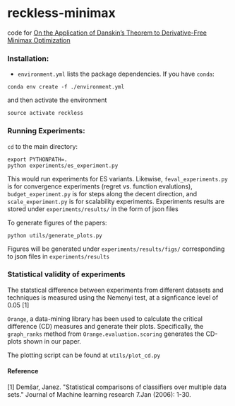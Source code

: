 # reckless-minimax
code for [On the Application of Danskin’s Theorem to Derivative-Free Minimax Optimization](https://arxiv.org/pdf/1805.06322.pdf)


### Installation:

- `environment.yml` lists the package dependencies. If you have `conda`:
```
conda env create -f ./environment.yml
```
and then activate the environment
```
source activate reckless
```



### Running Experiments:

`cd` to the main directory:

```
export PYTHONPATH=.
python experiments/es_experiment.py
```

This would run experiments for ES variants. Likewise, `feval_experiments.py` is for convergence experiments (regret vs. function evalutions), `budget_experiment.py` is for steps along the decent direction, and `scale_experiment.py` is for scalability experiments. Experiments results are stored under `experiments/results/` in the form of json files

To generate figures of the papers:

```
python utils/generate_plots.py

```

Figures will be generated under `experiments/results/figs/` corresponding to json files in `experiments/results`

### Statistical validity of experiments

The statstical difference between experiments from different datasets and techniques is measured using the Nemenyi test, at a signficance level of 0.05 [1]

`Orange`, a data-mining library has been used to calculate the critical difference (CD) measures and generate their plots. Specifically, the `graph_ranks` method from `Orange.evaluation.scoring` generates the CD-plots shown in our paper.

The plotting script can be found at `utils/plot_cd.py` 

#### Reference
[1] Demšar, Janez. "Statistical comparisons of classifiers over multiple data sets." Journal of Machine learning research 7.Jan (2006): 1-30.
